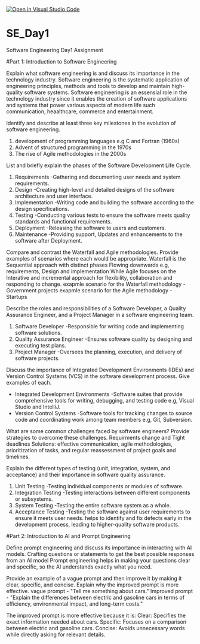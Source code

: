 [![Open in Visual Studio Code](https://classroom.github.com/assets/open-in-vscode-2e0aaae1b6195c2367325f4f02e2d04e9abb55f0b24a779b69b11b9e10269abc.svg)](https://classroom.github.com/online_ide?assignment_repo_id=15555328&assignment_repo_type=AssignmentRepo)
# SE_Day1
Software Engineering Day1 Assignment

#Part 1: Introduction to Software Engineering

Explain what software engineering is and discuss its importance in the technology industry.
  Software engineering is the systematic application of engineering principles, methods and tools to develop and maintain high-quality software systems.
  Software engineering is an essensial role in the technology industry since it enables the creation of software applications and systems that power various aspects of
  modern life such communication, heaalthcare, commerce and entertainment.

Identify and describe at least three key milestones in the evolution of software engineering.
  1. development of programming languages e.g C and Fortran (1960s)
  2. Advent of structured programming in the 1970s
  3. The rise of Agile methodologies in the 2000s


List and briefly explain the phases of the Software Development Life Cycle.
  1. Requirements -Gathering and documenting user needs and system requirements.
  2. Design -Creating high-level and detailed designs of the software architecture and user interface.
  3. Implementation -Writing code and building the software according to the design specifications.
  4. Testing -Conducting various tests to ensure the software meets quality standards and functional requirements.
  5. Deployment -Releasing the software to users and customers.
  6. Maintenance -Providing support, Updates and enhancements to the software after Deployment.


Compare and contrast the Waterfall and Agile methodologies. Provide examples of scenarios where each would be appropriate.
  Waterfall is the Sequential approach with distinct phases Flowing downwards e.g, requirements, Design and implementation 
  While Agile focuses on the Interative and incremental approach for flexibility, collaboration and responding to change. 
  exapmle scenario for the Waterfall methodology - Government projects 
  exapmle scenario for the Agile methodology - Startups 
  
  
Describe the roles and responsibilities of a Software Developer, a Quality Assurance Engineer, and a Project Manager in a software engineering team.
   1. Software Developer -Responsible for writing code and implementing software solutions.
   2. Quality Assurance Engineer -Ensures software quality by designing and executing test plans.
   3. Project Manager -Oversees the planning, execution, and delivery of software projects.


Discuss the importance of Integrated Development Environments (IDEs) and Version Control Systems (VCS) in the software development process. Give examples of each.
  - Integrated Development Environments -Software suites that provide comprehensive tools for writing, debugging, and testing code e.g, Visual Studio and IntelliJ. 
  - Version Control Systems -Software tools for tracking changes to source code and coordinating work among team members e.g, Git, Subversion.


What are some common challenges faced by software engineers? Provide strategies to overcome these challenges.
  Requirments change and Tight deadlines 
  Solutions:
    effective communication, agile methodologies, prioritization of tasks, and regular reassessment of project goals and timelines.


Explain the different types of testing (unit, integration, system, and acceptance) and their importance in software quality assurance.
  1. Unit Testing -Testing individual components or modules of software.
  2. Integration Testing -Testing interactions between different components or subsystems.
  3. System Testing -Testing the entire software system as a whole.
  4. Acceptance Testing -Testing the software against user requirements to ensure it meets user needs.
helps to identify and fix defects early in the development process, leading to higher-quality software products.


#Part 2: Introduction to AI and Prompt Engineering


Define prompt engineering and discuss its importance in interacting with AI models.
  Crafting questions or statements to get the best possible responses from an AI model
  Prompt engineering helps in making your questions clear and specific, so the AI understands exactly what you need.



Provide an example of a vague prompt and then improve it by making it clear, specific, and concise. Explain why the improved prompt is more effective.
  vague prompt - "Tell me something about cars."
  Improved prompt - "Explain the differences between electric and gasoline cars in terms of efficiency, environmental impact, and long-term costs."
  
   The improved prompt is more effective because it is:
      Clear: Specifies the exact information needed about cars.
      Specific: Focuses on a comparison between electric and gasoline cars.
      Concise: Avoids unnecessary words while directly asking for relevant details.
